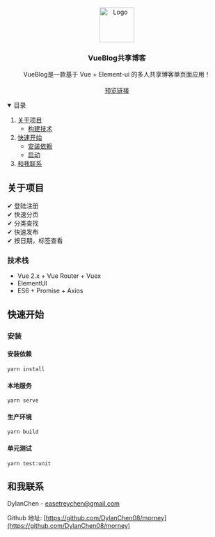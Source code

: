 <!-- PROJECT LOGO -->
<br />
<p align="center">
  <a>
    <img src="https://wx1.sinaimg.cn/mw690/82dbebd3gy1grzcla8mpwj205k05k0sn.jpg" alt="Logo" width="80" height="80">
  </a>

<h3 align="center"> VueBlog共享博客</h3>

  <p align="center">
    VueBlog是一款基于 Vue + Element-ui 的多人共享博客单页面应用！
    <br />
    <br />
    <a href="https://dylanchen08.github.io/vue-blog-website/">预览链接</a>

  </p>
</p>



<!-- TABLE OF CONTENTS -->
<details open="open">
  <summary>目录</summary>
  <ol>
    <li>
      <a href="#about-the-project">关于项目</a>
      <ul>
        <li><a href="#built-with">构建技术</a></li>
      </ul>
    </li>
    <li>
      <a href="#getting-started">快速开始</a>
      <ul>
        <li><a href="#installation">安装依赖</a></li>
        <li><a href="#installation">启动</a></li>
      </ul>
    </li>
    <li><a href="#contact">和我联系</a></li>
  </ol>
</details>



<!-- ABOUT THE PROJECT -->

## 关于项目


✔ 登陆注册 <br/>
✔ 快速分页 <br/>
✔ 分类查找 <br/>
✔ 快速发布 <br/>
✔ 按日期，标签查看 <br/>

### 技术栈

* Vue 2.x + Vue Router + Vuex
* ElementUI
* ES6 + Promise + Axios

<!-- GETTING STARTED -->

## 快速开始

### 安装

#### 安装依赖

```
yarn install
```

#### 本地服务

```
yarn serve
```

#### 生产环境

```
yarn build
```

#### 单元测试

```
yarn test:unit
```

<!-- CONTACT -->

## 和我联系

DylanChen - easetreychen@gmail.com

Github 地址: [https://github.com/DylanChen08/morney](https://github.com/DylanChen08/morney)




